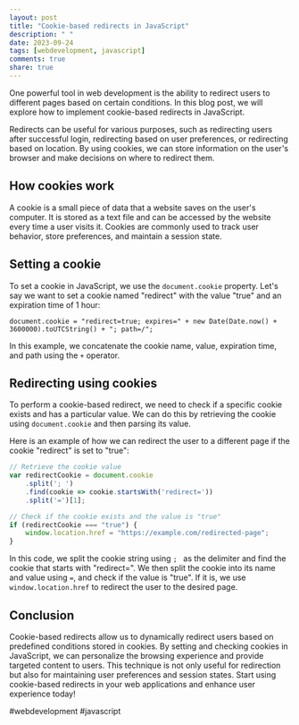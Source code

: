 ```yaml
---
layout: post
title: "Cookie-based redirects in JavaScript"
description: " "
date: 2023-09-24
tags: [webdevelopment, javascript]
comments: true
share: true
---
```


One powerful tool in web development is the ability to redirect users to different pages based on certain conditions. In this blog post, we will explore how to implement cookie-based redirects in JavaScript.

Redirects can be useful for various purposes, such as redirecting users after successful login, redirecting based on user preferences, or redirecting based on location. By using cookies, we can store information on the user's browser and make decisions on where to redirect them.

## How cookies work
A cookie is a small piece of data that a website saves on the user's computer. It is stored as a text file and can be accessed by the website every time a user visits it. Cookies are commonly used to track user behavior, store preferences, and maintain a session state.

## Setting a cookie
To set a cookie in JavaScript, we use the `document.cookie` property. Let's say we want to set a cookie named "redirect" with the value "true" and an expiration time of 1 hour:

```
document.cookie = "redirect=true; expires=" + new Date(Date.now() + 3600000).toUTCString() + "; path=/";
```

In this example, we concatenate the cookie name, value, expiration time, and path using the `+` operator.

## Redirecting using cookies
To perform a cookie-based redirect, we need to check if a specific cookie exists and has a particular value. We can do this by retrieving the cookie using `document.cookie` and then parsing its value.

Here is an example of how we can redirect the user to a different page if the cookie "redirect" is set to "true":

```javascript
// Retrieve the cookie value
var redirectCookie = document.cookie
    .split('; ')
    .find(cookie => cookie.startsWith('redirect='))
    .split('=')[1];

// Check if the cookie exists and the value is "true"
if (redirectCookie === "true") {
    window.location.href = "https://example.com/redirected-page";
}
```

In this code, we split the cookie string using `; ` as the delimiter and find the cookie that starts with "redirect=". We then split the cookie into its name and value using `=`, and check if the value is "true". If it is, we use `window.location.href` to redirect the user to the desired page.

## Conclusion
Cookie-based redirects allow us to dynamically redirect users based on predefined conditions stored in cookies. By setting and checking cookies in JavaScript, we can personalize the browsing experience and provide targeted content to users. This technique is not only useful for redirection but also for maintaining user preferences and session states. Start using cookie-based redirects in your web applications and enhance user experience today!

#webdevelopment #javascript